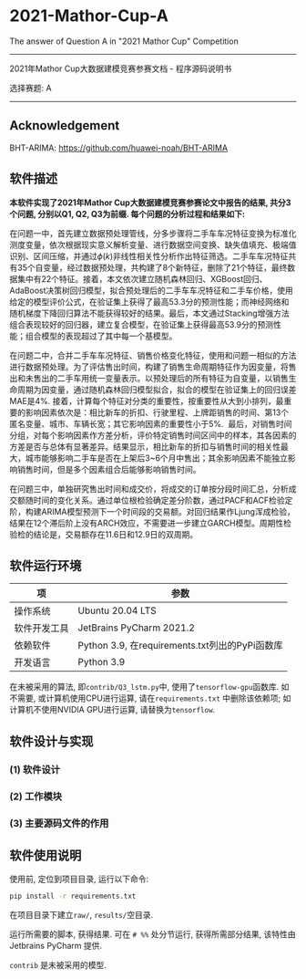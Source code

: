 # 2021-Mathor-Cup-A

 The answer of  Question A in "2021 Mathor Cup" Competition

----

2021年Mathor Cup大数据建模竞赛参赛文档 - 程序源码说明书

选择赛题: A

----

## Acknowledgement

BHT-ARIMA: https://github.com/huawei-noah/BHT-ARIMA

## 软件描述

**本软件实现了2021年Mathor Cup大数据建模竞赛参赛论文中报告的结果, 共分3个问题, 分别以Q1, Q2, Q3为前缀. 每个问题的分析过程和结果如下:**

在问题一中，首先建立数据预处理管线，分多步骤将二手车车况特征变换为标准化测度变量，依次根据现实意义解析变量、进行数据空间变换、缺失值填充、极端值识别、区间压缩，并通过$\phi(k)$非线性相关性分析作出特征筛选。二手车车况特征共有35个自变量，经过数据预处理，共构建了8个新特征，删除了21个特征，最终数据集中有22个特征。接着，本文依次建立随机森林回归、XGBoost回归、AdaBoost决策树回归模型，拟合预处理后的二手车车况特征和二手车价格，使用给定的模型评价公式，在验证集上获得了最高53.3分的预测性能；而神经网络和随机梯度下降回归算法不能获得较好的结果。最后，本文通过Stacking增强方法组合表现较好的回归器，建立复合模型，在验证集上获得最高53.9分的预测性能；组合模型的表现超过了其中每一个基模型。

在问题二中，合并二手车车况特征、销售价格变化特征，使用和问题一相似的方法进行数据预处理。为了评估售出时间，构建了销售生命周期特征作为因变量，将售出和未售出的二手车用统一变量表示。以预处理后的所有特征为自变量，以销售生命周期为因变量，通过随机森林回归模型拟合，拟合的模型在验证集上的回归误差MAE是4%. 接着，计算每个特征对分类的重要性，按重要性从大到小排列，最重要的影响因素依次是：相比新车的折扣、行驶里程、上牌距销售的时间、第13个匿名变量、城市、车辆长宽；其它影响因素的重要性小于5%.  最后，对销售时间分组，对每个影响因素作方差分析，评价特定销售时间区间中的样本，其各因素的方差是否与总体有显著差异。结果显示，相比新车的折扣与销售时间的相关性最大，城市能够影响二手车是否在上架后3~6个月中售出；其余影响因素不能独立影响销售时间，但是多个因素组合后能够影响销售时间。

在问题三中，单独研究售出时间和成交价，将成交的订单按分段时间汇总，分析成交额随时间的变化关系。通过单位根检验确定差分阶数，通过PACF和ACF检验定阶，构建ARIMA模型预测下一个时间段的交易额。对回归结果作Ljung浑成检验，结果在12个滞后阶上没有ARCH效应，不需要进一步建立GARCH模型。周期性检验检的结论是，交易额存在11.6日和12.9日的双周期。

## 软件运行环境

| 项      | 参数                                      |
| ------ | --------------------------------------- |
| 操作系统   | Ubuntu 20.04 LTS                        |
| 软件开发工具 | JetBrains PyCharm 2021.2                |
| 依赖软件   | Python 3.9, 在requirements.txt列出的PyPi函数库 |
| 开发语言   | Python 3.9                              |

在未被采用的算法, 即`contrib/Q3_lstm.py`中, 使用了`tensorflow-gpu`函数库. 如不需要, 或计算机使用CPU进行运算, 请在`requirements.txt` 中删除该依赖项; 如计算机不使用NVIDIA GPU进行运算, 请替换为`tensorflow`.

## 软件设计与实现

### (1) 软件设计



### (2) 工作模块



### (3) 主要源码文件的作用



## 软件使用说明

使用前, 定位到项目目录, 运行以下命令:

```bash
pip install -r requirements.txt
```

在项目目录下建立`raw/`, `results/`空目录.

运行所需要的脚本, 获得结果. 可在 `# %%` 处分节运行, 获得所需部分结果, 该特性由 Jetbrains PyCharm 提供.

`contrib` 是未被采用的模型.



